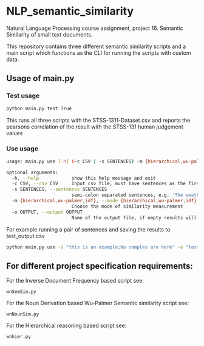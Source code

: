 # NLP_semantic_similarity
Natural Language Processing course assignment, project 16. Semantic Similarity of small text documents.

This repository contains three different semantic similarity scripts and a main script which functions as the CLI for running the scripts with custom data.

## Usage of main.py

### Test usage
```bash
python main.py test True
```
This runs all three scripts with the STSS-1311-Dataset.csv and reports the pearsons correlation of the result with the STSS-131 human judgement values

### Use usage
```bash
usage: main.py use [-h] (-c CSV | -s SENTENCES) -m {hierarchical,wu-palmer,idf} [-o OUTPUT]

optional arguments:
  -h, --help            show this help message and exit
  -c CSV, --csv CSV     Input csv file, must have sentences as the first and second element of each row
  -s SENTENCES, --sentences SENTENCES
                        semi-colon separated sentences, e.g. 'The weather is sunny';'The moon is not present'
  -m {hierarchical,wu-palmer,idf}, --mode {hierarchical,wu-palmer,idf}
                        Choose the mode of similarity measurement
  -o OUTPUT, --output OUTPUT
                        Name of the output file, if empty results will be printed and returned
```
For example running a pair of sentences and saving the results to test_output.csv
```bash
python main.py use -s "this is an example;No samples are here" -o "test_output.csv" -m "idf"
```

## For different project specification requirements:

For the Inverse Document Frequency based script see:
```
wnSemSim.py
```
For the Noun Derivation based Wu-Palmer Semantic similarity script see:
```
wnNounSim.py
```
For the Hierarchical reasoning based script see:
```
wnhier.py
```